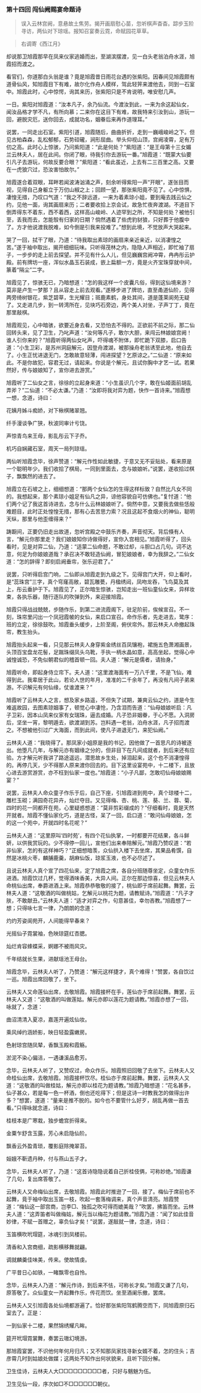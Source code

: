 <script type="text/javascript">
    var head = document.getElementsByTagName('head')[0];
    cssURL = '/public/article_1.css';
    linkTag = document.createElement('link');
    linkTag.href = cssURL;
    linkTag.setAttribute('type','text/css');
    linkTag.setAttribute('rel','stylesheet');
    head.appendChild(linkTag);
</script>
### 第十四回 闯仙阙赐宴命题诗

> 误入云林宫阙，意悬故土焦劳。揭开画扇慰心苗，忽听棋声杳杳。踪步玉阶寻访，两仙对下琼瑶。报知召宴奏云霓，命赋园花草草。

> 右调寄《西江月》

却说那卫旭霞那早在凤来仪家逃婚而出，至湖滨摆渡，见一白头老翁泊舟水涯，旭霞招而渡之。

看官们，你道那白头翁是谁？竟是旭霞昔日雨花台遇的张紫阳。因春间见旭霞颇有道骨仙风，知旭霞目下有难，故尔化作舟人模样，驾此轻笄来渡他去，同到一石室中。旭霞此时，心中惊愕，询其来历，张紫阳只是不肯说明，唯安慰几声。

一日。紫阳对旭霞道：“汝本凡子，余乃仙流。今渡汝到此，一来为余这起仙女，闻汝品格才学不凡，有所向慕；二来你在这目下有难，故我特来引汝到山，游玩一回，避脱灾厄，送你回去，成就功名，姻眷后来再作道理耳。”

说罢，一同走出石室。紫阳引道，旭霞随后，曲曲折折，走到一巍峨峻岭之下。但见古柏森森，乱松郁郁，石势硿礲，涧形屈曲。举头仰视山顶，宫阙凌霄，足有万仞之高。此时心上惊骇，乃问紫阳道：“此是何处？”紫阳道：“是王母第十三女媚兰云林夫人，居在此间。你闭了眼，待我引你去游玩一番。”旭霞道：“既蒙大仙要引凡子去游玩，何故反要合眼？”紫阳道：“看此虽近，上去有二三百里之高。又要在一虎狼穴过，恐汝害怕故尔。”

旭霞遂合着双眼，耳畔若闻波涛汹涌之声，刻余听得紫阳一声“开眼”，遂张目而视，见得自己身躯立于万仞山椒之上；回顾一望，那张紫阳竟不见了。心中惊惧，凄惶无措，乃叹口气道：“我之不辞远道，一来为着素琼小姐，要到庵去践云仙之约，见他一面，询其画扇来历；二者要收拾上京会试，故急忙夜奔渡湖。不道目下倒弄得东不着东，西不着西，这样高山峻岭、人迹罕到之所，不知是何处？被他引至，丢我而去，怎能彀有归家的日期？倘然遇着了些虎豹豺狼，只好葬于他腹中了。方才他说渡我脱难，如今倒是引我来投难了。”想到此境，不觉放声大哭起来。

哭了一回，拭干了眼，乃道：“待我取出素琼的画扇来亲近亲近，以消凄惶之苦。”遂于袖中取出，揭开细细玩味。只听得茂林之内，隐隐人声相近，即忙袖了扇子，一步步的走上前去探望。并不见有什么人儿，但见巍巍宫阙冲霄，冉冉彤云护殿。前有牌坊一座，浑似水晶玉石装成，嵌上扁额一方，竟是火齐宝珠穿就中间，篆着“隔尘”二字。

旭霞见了，惊骇无已，乃暗想道：“怎的我这样一个皮囊凡俗，得到这仙境来游？莫非是卢生一梦那？且从容走上前去观看。”遂移步进了牌坊，直至甬道仙阶，见得两旁绮树银花，紫芝碧草，生光耀目；斑鹿素鹤，身处其间，道是蓬莱阆苑无疑了。又走进几步，到一转湾所在，见块巧石旁边，两个美人对坐，子声丁丁，竟在那里敲棋。

旭霞观见，心中暗骇，欲要近身去看，又恐怕去不得的。正欲前不前之际，那二仙回转头来，见了卫生，乃叱声道：“汝何等凡子，敢尔大胆，来闯云林娘娘宫阙！谁人引你来的？”旭霞听得两仙女叱声，吓得魂不附体，即忙跪下双膝，启口告道：“小生卫彩，是苏州洞庭解元，因登舟渡湖，被那操舟老翁诱至此地，他自去了。小生正忧进退无门，怎敢故意轻薄，闯进探望？乞原谅之。”二仙道：“原来如此。不是你故犯，容君无过，请起来。你说是个解元，且试你胸中才艺一试。若果然好，传与娘娘知了，宣你进去游赏。”

旭霞听了二仙女之言，徐徐的立起身来道：“小生虽识几个字，敢在仙姬面前胡乱弄斧？”二仙道：“不必太谦。”乃道：“汝即将我对弈为题，快作一首诗来。”旭霞想一想，念道，诗曰：

花姨月姊斗痴娇，对下楸棋赌翠翘。

纤手漫谈争广狭，秋波同审计亏饶。

声惊青鸟来王母，影乱彤云下子乔。

机巧自娴藏石室，周天一局列琼瑶。

两仙听旭霞念毕，徐声赞道：“解元作性如此敏捷，于意又无不妥贴处，看来原是一个聪明年少。我们收拾了棋局，一同到里面去，念与娘娘听。”说罢，遂收拾过棋子，飘飘然的进去了。

旭霞立在石坡之上，细细想道：“那两个女仙怎的生得这样标致？自然比凡女不同的。我想起来，那个素琼小姐足有仙凡之异，谅他容貌自可仿佛也。”复忖道：“他们两个记了我这首诗进去，念与什么云林娘娘听了。倘然中意，又要我去做些恁般难题目，此时正处惶惶无措，那有心去苦思力索？况且这起不食烟火的神仙，聪明天纵，那里与他歪缠得来？”

踌蹰间，正要仍旧走出故道，忽听宫殿之中鼓乐齐奏，声音彻天。背后倏有人言，“解元你那里走？我们娘娘知你诗做得好，宣你入宫相见。”旭霞听得了，回头看时，见是对弈二仙，乃道：“适蒙二仙命题，不敢过却，斗胆口占几句。词不达意，何足为你娘娘道哉？承召决不敢轻造仙阙，冒犯娘娘者，幸为我辞之。”二仙女道：“怎的辞得？即刻启阙垂帘，张乐迎君了。”

说罢，只听得启宫门响，二仙即从旭霞走到九级之下。见得宫门大开，仰上看时，是“蕊珠宫”三字，真个穹窿高敞，碧瓦雕甍，丹楹绣闼，凤吻龙吞，飞鸟莫及其上，彤云垂护于下。旭霞见了，正尔暗生惊骇，岂知走出一班仙童仙女来，异样妆束，各执乐器，随行逐队的吹弹到外，来迎接旭霞。

旭霞只得战战兢兢，步随作乐，到第二进流霞阁下，驻足阶前，俟候宣召。不一刻，珠帘里闪出一个凤冠霞帔的女仙，来启口宣召。命作乐者，先走进去，鹭序：班的立定，徐徐鼓吹。旭霞垂头缓步，上阶至阁，俯伏帘外。那云林夫人命撤起珠帘，教生抬头。

旭霞抬头起来一看，只见那云林夫人身穿紫金绣丝百凤镶袍，裙施五色萧湘画景，头顶百宝盘龙花髻，足踹珠缀凤头乌靴，手执一柄水晶如意，高高坐起，觉得心中诚惶诚恐，不免似朝君似的稽首顿一回。夫人道：“解元是儒者，请抬身。”

旭霞听命，即起身侍立帘下。夫人道：“这里渡海面有一万八千里，不是飞仙，难得到此。我辈居于此山，若论人世的年月，准准的二千余年了，再没有凡间子弟来游。不识解元有何仙缘，仗谁渡来？”

旭霞听了云林夫人之言，想及家乡路遥，不但失了试期，兼爽云仙之约，道是今生难返故园，去图素琼姻事了，顿觉心中凄怆，乃含泪而告道：“仙母娘娘听启：凡子卫彩，因本山凤来仪家有女瑞珠，逼去成婚。凡子恐非姻眷，于心不愿。入洞房后，坚坐一宵，黎明遁去，欲渡湖到苏。岂料遇一老翁，泊舟水涯，凡子招而渡之。不想被他引过广大海面，而到此间，使凡子进退无门，来犯仙阙。”

云林夫人道：“我晓得了。那凤家小姐原是我的书记，因他做了一首思凡的诗被逐出。他堕凡几年，与解元亦有姻缘之分的，但非目下在凡间成就者，到后来还有应验。方才解元听我讲了路途遥远，潜思故乡生处，掉泪起来，这个也不消凄惶得的。再停几天，少不得那人原来渡你回去的。目下这里设宴苑中，十二楼下，且放心进去游赏游赏，亦不枉到仙家一度也。”旭霞道：“小子凡鄙，怎敢叨仙母娘娘赐宴？”

说罢，云林夫人命众童子作乐于后，自己下座，引旭霞进到苑中，真个琼楼十二，雕栏玉砌；满园奇花异卉，灿烂夺目。又见得梅、杏、桃、莲、葵、兰、蓉、菊，四时的花一同都开在苑，心里疑惑想道：“莫非剪彩缀成的？”仔细看时，竟是天然开就者。旭霞不懂仙家化巧，道是古怪，呆了一回，启口道：“敢问仙母娘娘，怎的这一个苑中，开就四时名花呢？”

云林夫人道：“这里原叫‘四时苑’，有四个花仙执掌，一时都要开花结果，各斗鲜妍，以供我赏玩的。少不得停一回儿，宣他们出来奉陪解元。”旭霞乃赞叹道：“若非仙家，怎的有这样神巧？”正细想暗羡，众仙拱入楼下去坐席，其果品肴馔，自然是冰桃火枣，麟脯鹿羹，胡麻仙饭，琼浆玉液，也不必尽述了。

且说云林夫人真个宣了四花仙来，定了旭霞之席，各自分班随尊坐定，众童女作乐进酒。旭霞饮过几杯，觉得酒味香美，大异人间。正尔在那边惊喜，但见云林夫人命桃仙出席，奉爵进酒上来。旭霞恭恭敬敬的接了，桃仙即于席前起舞。舞罢，云林夫人道：“这敬酒的叫做桃姑，乞解元以桃花为题，请教赋诗。”旭霞道：“凡子才肤，不敢献丑。”云林夫人道：“适才对弈之作，句意甚佳，幸勿吝教。”旭霞想了一想；只得咏七言一律，乃朗朗的念道：

灼灼芳姿阆苑开，人间能得早春来？

光摇仙子霓裳袖，色映琼筵红杏腮。

灿烂肯容蜂蝶采，婀娜不被雨风灾。

千年结就长生果，进献瑶池王母台。

旭霞念毕，云林夫人听了，乃赞道：“解元这样捷才，真个难得！”赞罢，各自饮过一巡。旭霞出席回敬了，坐下。

云林夫人又命莲仙出席，去敬旭霞。旭霞接杯在手，莲仙亦于席前起舞。舞罢，云林夫人又道：“这敬酒的叫做莲姑。解元亦即以莲花为题请教。”旭霞亦想了一回，咏就了，念道：

曲沼清清入夏凉，嘉莲开遍炫仙妆。

乘风绰约涵娇影，映日轻盈露嫩房。

色射琼宫随凤辇，香飘玉殿和霞觞。

淤泥不染心偏洁，一遇谦溪品愈芳。

念毕，云林夫人听了，又赞叹过，命众作乐。旭霞照旧回敬了去坐下。云林夫人又命桂仙出席，去敬旭霞。旭霞接杯饮尽。桂仙亦于席前起舞。舞罢，云林夫人又道：“这敬酒的叫做桂姑，解元亦即以桂花为题请教。”旭霞乃暗想道：“花名甚多，仙子甚众，若是每一色一杯酒，倒也还吃得下；但是这诗一时教我怎的做得出许多？”想罢，遂道：“量来是推不脱的。如今也不要管什么好歹，胡乱再做一首去看。”只得咏就念道，诗曰：

桂枝本是广寒栽，独步蟾宫折得来。

金粟乍舒含玉露，芳心未启隐仙阶。

飘香云外盈青琐，覆影庭除掩翠苔。

姮娥不靳遗丹种，付与燕山五子才。

念毕，云林夫人听了，乃道：“这首诗隐隐说着自己折桂伎俩，可称妙绝。”旭霞谦了几句，复出席答敬了。

云林夫人又命梅仙出席，去敬旭霞。旭霞此时推逊了一回，接了。梅仙于席前也不起舞，竟于袖中取出玉笛一枝，吹起一套落梅调来，真个声音清亮。旭霞赞道：“梅仙这一部宫商，岂李□、独孤之吹可得而媲美哉？”吹罢，拂笛而坐。云林夫人道：“这弄笛者叫做梅姑，解元当以梅花为题请教。”旭霞乃道：“闻了如此佳音妙律，不赋一首赠之，辜负仙才矣！”说罢，遂敲就一律，念道，诗曰：

玉笛横吹玳瑁筵，冰魂引到凤楼前。

清香和入宫商细，疏影横移舞就翩。

调就麟羹佳味美，传来。使故情虔。

广平昔日心如铁，一睹飘零也自怜。

念毕，云林夫人乃道：“解元作诗，到后来不怯，可称长才矣。”旭霞又谦了几句，原答敬了。众仙童女一齐起舞作乐，传花而饮。坐至酒阑乐撤，罢席。

云林夫人又引旭霞各处仙境都游遍了。恰好那张紫阳驾鹤腾空而下，同旭霞原归石室去了。正是：

一到仙家十二楼，果然锦绣耀凡眸。

筵开玳瑁霓裳舞，奏罢云璈幻境游。

那旭霞宴罢，不识他何年何月归凡；又不知那凤家找寻新女婿不着，怎的住头；吉彦霄几时到姑娘处做媒；这两处不知作出何状貌来，且听下回分解。

卫生佳诗，云林夫人大□□□□□□□□□者，只好与魑魅为伍。

卫生见仙一段，序次如□不□□□□□□朝仪。